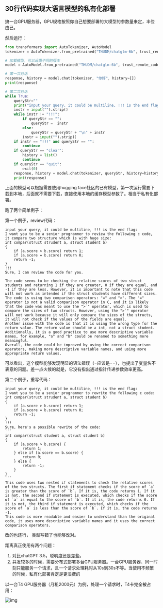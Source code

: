## 30行代码实现大语言模型的私有化部署

搞一台GPU服务器，GPU规格按照你自己想要部署的大模型的参数量来定，丰俭由己。

然后运行：

```Python
from transformers import AutoTokenizer, AutoModel
tokenizer = AutoTokenizer.from_pretrained("THUDM/chatglm-6b", trust_remote_code=True)

# 加载模型，可以设置不同的版本
model = AutoModel.from_pretrained("THUDM/chatglm-6b", trust_remote_code=True).half().cuda()

# 第一次对话
response, history = model.chat(tokenizer, "你好", history=[])
print(response)

# 第二次对话
while True:
    queryStr=""
    print("input your query, it could be multiline, !!! is the end flag:")
    instr = input("").strip()
    while instr != "!!!":
        if queryStr == "":
            queryStr =  instr
        else:
            queryStr = queryStr + "\n" + instr
        instr = input("").strip()
    if instr == "!!!" and queryStr == "":
        continue
    if queryStr == "clear":
        history = list()
        continue
    if queryStr == "quit":
        exit(0)
    response, history = model.chat(tokenizer, queryStr, history=history)
    print(response)
```

上面的模型可以根据需要使用hugging face社区的已有模型，第一次运行需要下载到本地，后面就不需要下载，直接使用本地的缓存模型参数了。相当于私有化部署。

跑了两个简单例子：

第一个例子，review代码：

```Shell
input your query, it could be multiline, !!! is the end flag:
I want you to be a senior programmer to review the following c code, it compare two structure which is with huge size:
int compar(struct strudent a, struct student b)
{
    if (a.score > b.score) return 1;
    if (a.score = b.score) return 0;
    return -1;
}
!!!
Sure, I can review the code for you.

The code seems to be checking the relative scores of two struct students and returning 1 if they are greater, 0 if they are equal, and -1 if they are less. However, it is important to note that this code will not work as intended if the struct students have different sizes.
The code is using two comparison operators: "=" and ">". The "=" operator is not a valid comparison operator in C, and it is likely that the code was meant to use the ">`" operator, which is used to compare the sizes of two structs. However, using the ">`" operator will not work because it will only compare the sizes of the structs, it will not check if the values of the fields are equal.
Another issue with the code is that it is using the wrong type for the return value. The return value should be a int, not a struct student.
Additionally, it is a good practice to use more descriptive variable names, for example, "a" and "b" could be renamed to something more meaningful.
Overall, the code could be improved by using the correct comparison operators, making more descriptive variable names, and using more appropriate return values.
```

可以看出，这个模型能够发现明显的语法错误（=应该是==），也提出了变量名不表意的问题。差一点火候的就是，它没有指出通过指针传递参数效率更高。

第二个例子，重写代码：

~~~Shell
input your query, it could be multiline, !!! is the end flag:
I want you to be a senior programmer to rewrite the following c code:
int compar(struct strudent a, struct student b)
{
    if (a.score > b.score) return 1;
    if (a.score = b.score) return 0;
    return -1;
}
!!!
Sure, here's a possible rewrite of the code:
```
int compar(struct student a, struct student b)
{
    if (a.score > b.score) {
        return 1;
    } else if (a.score == b.score) {
        return 0;
    } else {
        return -1;
    }
}
```
This code uses two nested if statements to check the relative scores of the two structs. The first if statement checks if the score of `a` is greater than the score of `b`. If it is, the code returns 1. If it is not, the second if statement is executed, which checks if the score of `a` is equal to the score of `b`. If it is, the code returns 0. If it is not, the third if statement is executed, which checks if the score of `a` is less than the score of `b`. If it is, the code returns -1.
This code is more readable and easier to understand than the original code, it uses more descriptive variable names and it uses the correct comparison operators.
~~~

改的也还行， 类型写错了也能够改对。

距离真正使用有两个问题：

1. 对比chatGPT 3.5，聪明度还是差些。
2. 并发较多的时候，需要分布式部署多台GPU服务器。一台GPU服务器，同一时刻只能服务一个请求，且一个请求处理耗时从10s到30s不等。当使用不频繁的时候，私有化部署肯定是更浪费的

以一台T4 GPU服务器（月租2000元）为例，处理一个请求时，T4卡完全被占用：

![img](https://zegocloud.feishu.cn/space/api/box/stream/download/asynccode/?code=OTlmNGY1ZTgyNjA0ODNhMmZiMjRkODFjM2JlM2NhNDJfMGwzMXhST1VGVzNhY0hRdVNZOXBiZWJWUVNhUWxTY3hfVG9rZW46WGsxTmJISjBtb1VoV0F4bWd4SGM3ak4yblFjXzE2ODU4NTk3NDg6MTY4NTg2MzM0OF9WNA)